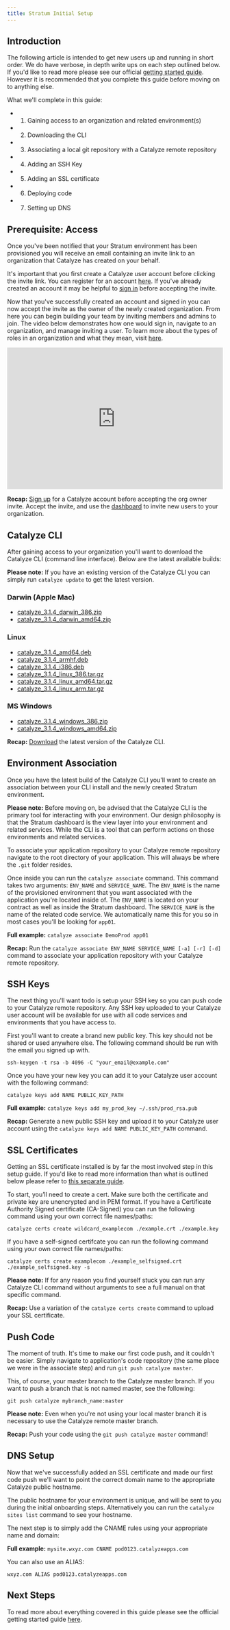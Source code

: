 ```yaml
---
title: Stratum Initial Setup
---
```


## Introduction

The following article is intended to get new users up and running in short order. We do have verbose, in depth write ups on each step outlined below. If you'd like to read more please see our official [getting started guide](//resources.catalyze.io/stratum/getting-started/). However it is recommended that you complete this guide before moving on to anything else.

What we'll complete in this guide:

- 1. Gaining access to an organization and related environment(s)
- 2. Downloading the CLI
- 3. Associating a local git repository with a Catalyze remote repository
- 4. Adding an SSH Key
- 5. Adding an SSL certificate
- 6. Deploying code
- 7. Setting up DNS

## Prerequisite: Access

Once you've been notified that your Stratum environment has been provisioned you will receive an email containing an invite link to an organization that Catalyze has created on your behalf.

It's important that you first create a Catalyze user account before clicking the invite link. You can register for an account [here](https://product.catalyze.io/account/register). If you've already created an account it may be helpful to [sign in](https://product.catalyze.io/account/signin) before accepting the invite.

Now that you've successfully created an account and signed in you can now accept the invite as the owner of the newly created organization. From here you can begin building your team by inviting members and admins to join. The video below demonstrates how one would sign in, navigate to an organization, and manage inviting a user. To learn more about the types of roles in an organization and what they mean, visit [here](https://resources.catalyze.io/stratum/articles/organization-access-controls).

<div style="width: 100%; height: 0px; position: relative; padding-bottom: 65.653%;"><iframe src="https://streamable.com/e/ukd0" frameborder="0" allowfullscreen webkitallowfullscreen mozallowfullscreen scrolling="no" style="width: 100%; height: 100%; position: absolute;"></iframe></div>

**Recap:** [Sign up](https://product.catalyze.io/account/register) for a Catalyze account before accepting the org owner invite. Accept the invite, and use the [dashboard](//product.catalyze.io/stratum) to invite new users to your organization.

## Catalyze CLI

After gaining access to your organization you'll want to download the Catalyze CLI (command line interface). Below are the latest available builds:

**Please note:** If you have an existing version of the Catalyze CLI you can simply run `catalyze update` to get the latest version.

### Darwin (Apple Mac)

 * [catalyze\_3.1.4\_darwin\_386.zip](https://github.com/catalyzeio/cli/releases/download/3.1.4/catalyze_3.1.4_darwin_386.zip)
 * [catalyze\_3.1.4\_darwin\_amd64.zip](https://github.com/catalyzeio/cli/releases/download/3.1.4/catalyze_3.1.4_darwin_amd64.zip)

### Linux

 * [catalyze\_3.1.4\_amd64.deb](https://github.com/catalyzeio/cli/releases/download/3.1.4/catalyze_3.1.4_amd64.deb)
 * [catalyze\_3.1.4\_armhf.deb](https://github.com/catalyzeio/cli/releases/download/3.1.4/catalyze_3.1.4_armhf.deb)
 * [catalyze\_3.1.4\_i386.deb](https://github.com/catalyzeio/cli/releases/download/3.1.4/catalyze_3.1.4_i386.deb)
 * [catalyze\_3.1.4\_linux\_386.tar.gz](https://github.com/catalyzeio/cli/releases/download/3.1.4/catalyze_3.1.4_linux_386.tar.gz)
 * [catalyze\_3.1.4\_linux\_amd64.tar.gz](https://github.com/catalyzeio/cli/releases/download/3.1.4/catalyze_3.1.4_linux_amd64.tar.gz)
 * [catalyze\_3.1.4\_linux\_arm.tar.gz](https://github.com/catalyzeio/cli/releases/download/3.1.4/catalyze_3.1.4_linux_arm.tar.gz)

### MS Windows

 * [catalyze\_3.1.4\_windows\_386.zip](https://github.com/catalyzeio/cli/releases/download/3.1.4/catalyze_3.1.4_windows_386.zip)
 * [catalyze\_3.1.4\_windows\_amd64.zip](https://github.com/catalyzeio/cli/releases/download/3.1.4/catalyze_3.1.4_windows_amd64.zip)


 **Recap:** [Download](https://github.com/catalyzeio/cli) the latest version of the Catalyze CLI.

## Environment Association

Once you have the latest build of the Catalyze CLI you'll want to create an association between your CLI install and the newly created Stratum environment.

**Please note:** Before moving on, be advised that the Catalyze CLI is the primary tool for interacting with your environment. Our design philosophy is that the Stratum dashboard is the view layer into your environment and related services. While the CLI is a tool that can perform actions on those environments and related services.

To associate your application repository to your Catalyze remote repository navigate to the root directory of your application. This will always be where the `.git` folder resides.

Once inside you can run the `catalyze associate` command. This command takes two arguments: `ENV_NAME` and `SERVICE_NAME`. The `ENV_NAME` is the name of the provisioned environment that you want associated with the application you're located inside of. The `ENV_NAME` is located on your contract as well as inside the Stratum dashboard. The `SERVICE_NAME` is the name of the related code service. We automatically name this for you so in most cases you'll be looking for `app01`.

**Full example:** `catalyze associate DemoProd app01`

**Recap:** Run the `catalyze associate ENV_NAME SERVICE_NAME [-a] [-r] [-d]` command to associate your application repository with your Catalyze remote repository.

## SSH Keys

The next thing you'll want todo is setup your SSH key so you can push code to your Catalyze remote repository. Any SSH key uploaded to your Catalyze user account will be available for use with all code services and environments that you have access to.

First you'll want to create a brand new public key. This key should not be shared or used anywhere else. The following command should be run with the email you signed up with.

`ssh-keygen -t rsa -b 4096 -C "your_email@example.com"`

Once you have your new key you can add it to your Catalyze user account with the following command:

`catalyze keys add NAME PUBLIC_KEY_PATH`

**Full example:** `catalyze keys add my_prod_key ~/.ssh/prod_rsa.pub`

**Recap:** Generate a new public SSH key and upload it to your Catalyze user account using the `catalyze keys add NAME PUBLIC_KEY_PATH` command.

## SSL Certificates

Getting an SSL certificate installed is by far the most involved step in this setup guide. If you'd like to read more information than what is outlined below please refer to [this separate guide](https://resources.catalyze.io/stratum/articles/guides/self-service-SSL/).

To start, you’ll need to create a cert. Make sure both the certificate and private key are unencrypted and in PEM format. If you have a Certificate Authority Signed certificate (CA-Signed) you can run the following command using your own correct file names/paths:

`catalyze certs create wildcard_examplecom ./example.crt ./example.key`

If you have a self-signed certifcate you can run the following command using your own correct file names/paths:

`catalyze certs create examplecom ./example_selfsigned.crt ./example_selfsigned.key -s`

**Please note:** If for any reason you find yourself stuck you can run any Catalyze CLI command without arguments to see a full manual on that specific command.

**Recap:** Use a variation of the `catalyze certs create` command to upload your SSL certificate.

## Push Code

The moment of truth. It's time to make our first code push, and it couldn't be easier. Simply navigate to application's code repository (the same place we were in the associate step) and run `git push catalyze master`.

This, of course, your master branch to the Catalyze master branch. If you want to push a branch that is not named master, see the following:

`git push catalyze mybranch_name:master`

**Please note:** Even when you're not using your local master branch it is necessary to use the Catalyze remote master branch.

**Recap:** Push your code using the `git push catalyze master` command!

## DNS Setup

Now that we've successfully added an SSL certificate and made our first code push we'll want to point the correct domain name to the appropriate Catalyze public hostname.

The public hostname for your environment is unique, and will be sent to you during the initial onboarding steps. Alternatively you can run the `catalyze sites list` command to see your hostname.

The next step is to simply add the CNAME rules using your appropriate name and domain:

**Full example:** `mysite.wxyz.com CNAME pod0123.catalyzeapps.com`

You can also use an ALIAS:

`wxyz.com ALIAS pod0123.catalyzeapps.com`

## Next Steps

To read more about everything covered in this guide please see the official getting started guide [here](https://resources.catalyze.io/stratum/getting-started/).
